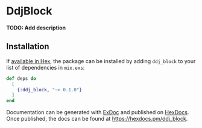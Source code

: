 # DdjBlock

**TODO: Add description**

## Installation

If [available in Hex](https://hex.pm/docs/publish), the package can be installed
by adding `ddj_block` to your list of dependencies in `mix.exs`:

```elixir
def deps do
  [
    {:ddj_block, "~> 0.1.0"}
  ]
end
```

Documentation can be generated with [ExDoc](https://github.com/elixir-lang/ex_doc)
and published on [HexDocs](https://hexdocs.pm). Once published, the docs can
be found at <https://hexdocs.pm/ddj_block>.

